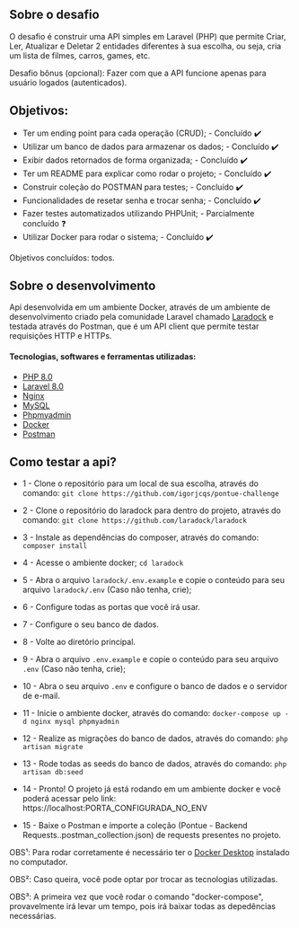 ## Sobre o desafio

O desafio é construir uma API simples em Laravel (PHP) que permite Criar, Ler, Atualizar e Deletar 2 entidades diferentes à sua escolha, ou seja, cria um lista de filmes, carros, games, etc.

Desafio bônus (opcional): Fazer com que a API funcione apenas para usuário logados (autenticados).

## Objetivos:
- Ter um ending point para cada operação (CRUD); - Concluído ✔️
- Utilizar um banco de dados para armazenar os dados; - Concluído ✔️
- Exibir dados retornados de forma organizada; - Concluído ✔️
- Ter um README para explicar como rodar o projeto; - Concluído ✔️
- Construir coleção do POSTMAN para testes; - Concluído ✔️
- Funcionalidades de resetar senha e trocar senha; - Concluído ✔️
- Fazer testes automatizados utilizando PHPUnit; - Parcialmente concluído ❓
- Utilizar Docker para rodar o sistema; - Concluído ✔️

Objetivos concluídos: todos.

## Sobre o desenvolvimento

Api desenvolvida em um ambiente Docker, através de um ambiente de desenvolvimento criado pela comunidade Laravel chamado [Laradock](https://github.com/laradock/laradock) e testada através do Postman, que é um API client que permite testar requisições HTTP e HTTPs.

#### Tecnologias, softwares e ferramentas utilizadas:
- [PHP 8.0](https://www.php.net/releases/8.0/en.php)
- [Laravel 8.0](https://laravel.com/docs/8.x/releases)
- [Nginx](https://www.nginx.com/)
- [MySQL](https://www.mysql.com/)
- [Phpmyadmin](https://www.phpmyadmin.net/)
- [Docker](https://www.docker.com/)
- [Postman](https://www.postman.com/)

## Como testar a api?

- 1 - Clone o repositório para um local de sua escolha, através do comando:
```git clone https://github.com/igorjcqs/pontue-challenge```

- 2 - Clone o repositório do laradock para dentro do projeto, através do comando:
```git clone https://github.com/laradock/laradock```

- 3 - Instale as dependências do composer, através do comando:
```composer install```

- 4 - Acesse o ambiente docker;
```cd laradock```

- 5 - Abra o arquivo ```laradock/.env.example``` e copie o conteúdo para seu arquivo ```laradock/.env``` (Caso não tenha, crie);

- 6 - Configure todas as portas que você irá usar.

- 7 - Configure o seu banco de dados.

- 8 - Volte ao diretório principal.

- 9 - Abra o arquivo ```.env.example``` e copie o conteúdo para seu arquivo ```.env```  (Caso não tenha, crie);

- 10 - Abra o seu arquivo ```.env``` e configure o banco de dados e o servidor de e-mail.

- 11 - Inicie o ambiente docker, através do comando:
```docker-compose up -d nginx mysql phpmyadmin```

- 12 - Realize as migrações do banco de dados, através do comando:
```php artisan migrate```

- 13 - Rode todas as seeds do banco de dados, através do comando:
```php artisan db:seed```

- 14 - Pronto! O projeto já está rodando em um ambiente docker e você poderá acessar pelo link: https://localhost:PORTA_CONFIGURADA_NO_ENV

- 15 - Baixe o Postman e importe a coleção (Pontue - Backend Requests..postman_collection.json) de requests presentes no projeto.

OBS¹: Para rodar corretamente é necessário ter o [Docker Desktop](https://www.docker.com/get-started) instalado no computador.

OBS²: Caso queira, você pode optar por trocar as tecnologias utilizadas.

OBS³: A primeira vez que você rodar o comando "docker-compose", provavelmente irá levar um tempo, pois irá baixar todas as depedências necessárias.
